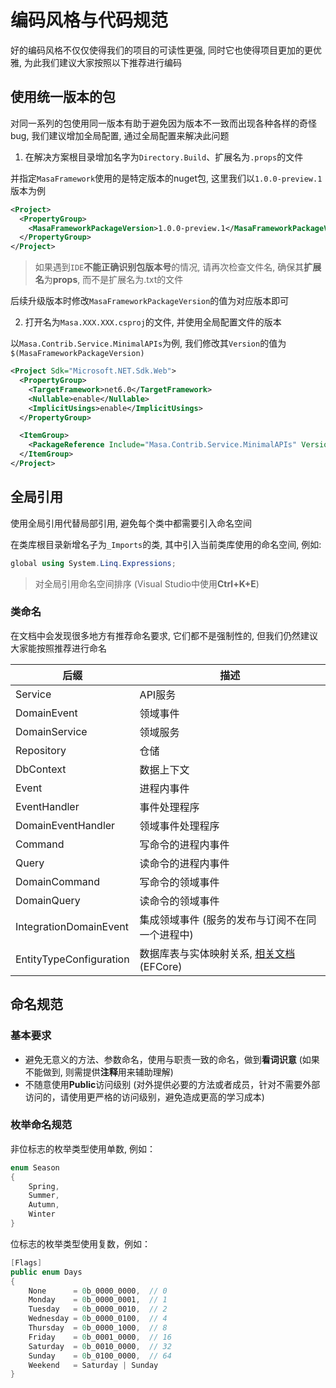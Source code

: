 # 编码风格与代码规范

好的编码风格不仅仅使得我们的项目的可读性更强, 同时它也使得项目更加的更优雅, 为此我们建议大家按照以下推荐进行编码

## 使用统一版本的包

对同一系列的包使用同一版本有助于避免因为版本不一致而出现各种各样的奇怪bug, 我们建议增加全局配置, 通过全局配置来解决此问题

1. 在解决方案根目录增加名字为`Directory.Build`、扩展名为`.props`的文件

并指定`MasaFramework`使用的是特定版本的nuget包, 这里我们以`1.0.0-preview.1`版本为例

```xml
<Project>
  <PropertyGroup>
    <MasaFrameworkPackageVersion>1.0.0-preview.1</MasaFrameworkPackageVersion>
  </PropertyGroup>
</Project>
```

> 如果遇到`IDE`**不能正确识别包版本号**的情况, 请再次检查文件名, 确保其**扩展名**为**props**, 而不是扩展名为.txt的文件

后续升级版本时修改`MasaFrameworkPackageVersion`的值为对应版本即可

2. 打开名为`Masa.XXX.XXX.csproj`的文件, 并使用全局配置文件的版本

以`Masa.Contrib.Service.MinimalAPIs`为例, 我们修改其`Version`的值为`$(MasaFrameworkPackageVersion)`

```xml
<Project Sdk="Microsoft.NET.Sdk.Web">
  <PropertyGroup>
    <TargetFramework>net6.0</TargetFramework>
    <Nullable>enable</Nullable>
    <ImplicitUsings>enable</ImplicitUsings>
  </PropertyGroup>

  <ItemGroup>
    <PackageReference Include="Masa.Contrib.Service.MinimalAPIs" Version="$(MasaFrameworkPackageVersion)" />
  </ItemGroup>
</Project>
```

## 全局引用

使用全局引用代替局部引用, 避免每个类中都需要引入命名空间

在类库根目录新增名子为`_Imports`的类, 其中引入当前类库使用的命名空间, 例如:

```csharp
global using System.Linq.Expressions;
```

> 对全局引用命名空间排序 (Visual Studio中使用**Ctrl+K+E**)

### 类命名

在文档中会发现很多地方有推荐命名要求, 它们都不是强制性的, 但我们仍然建议大家能按照推荐进行命名

<div class="custom-table">

| 后缀               | 描述                             |
|------------------|--------------------------------|
| Service          | API服务                          |
| DomainEvent      | 领域事件                           |
| DomainService    | 领域服务                           |
| Repository       | 仓储                             |
| DbContext        | 数据上下文                          |
| Event            | 进程内事件                          |
| EventHandler     | 事件处理程序                         |
| DomainEventHandler | 领域事件处理程序                       |
| Command          | 写命令的进程内事件                      |
| Query            | 读命令的进程内事件                      |
| DomainCommand    | 写命令的领域事件                       |
| DomainQuery      | 读命令的领域事件                       |
| IntegrationDomainEvent | 集成领域事件 (服务的发布与订阅不在同一个进程中)      |
| EntityTypeConfiguration | 数据库表与实体映射关系, [相关文档](https://learn.microsoft.com/zh-cn/dotnet/api/system.data.entity.modelconfiguration.entitytypeconfiguration-1) (EFCore) |

</div>

## 命名规范

### 基本要求

* 避免无意义的方法、参数命名，使用与职责一致的命名，做到**看词识意** (如果不能做到, 则需提供**注释**用来辅助理解)
* 不随意使用**Public**访问级别 (对外提供必要的方法或者成员，针对不需要外部访问的，请使用更严格的访问级别，避免造成更高的学习成本)

### 枚举命名规范

非位标志的枚举类型使用单数, 例如：

```csharp
enum Season
{
    Spring,
    Summer,
    Autumn,
    Winter
}
```

位标志的枚举类型使用复数，例如：

```csharp
[Flags]
public enum Days
{
    None      = 0b_0000_0000,  // 0
    Monday    = 0b_0000_0001,  // 1
    Tuesday   = 0b_0000_0010,  // 2
    Wednesday = 0b_0000_0100,  // 4
    Thursday  = 0b_0000_1000,  // 8
    Friday    = 0b_0001_0000,  // 16
    Saturday  = 0b_0010_0000,  // 32
    Sunday    = 0b_0100_0000,  // 64
    Weekend   = Saturday | Sunday
}
```